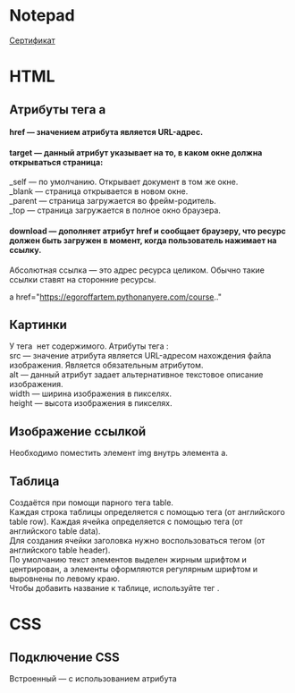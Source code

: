# Notepad

[ Сертификат ]( https://stepik.org/certificate/4857fad64f0cc995ce28275f6dc8c505041435b7.pdf )

# HTML

## Атрибуты тега a  
#### href — значением атрибута является URL-адрес.  
#### target — данный атрибут указывает на то, в каком окне должна открываться страница:  
  _self — по умолчанию. Открывает документ в том же окне.  
  _blank — страница открывается в новом окне.  
  _parent — страница загружается во фрейм-родитель.  
  _top — страница загружается в полное окно браузера.  
#### download — дополняет атрибут href и сообщает браузеру, что ресурс должен быть загружен в момент, когда пользователь нажимает на ссылку.  

Абсолютная ссылка — это адрес ресурса целиком. Обычно такие ссылки ставят на сторонние ресурсы.

a href="https://egoroffartem.pythonanyere.com/course.."  

## Картинки  
У тега <img> нет содержимого. Атрибуты тега <img>:  
  src — значение атрибута является URL-адресом нахождения файла изображения. Является обязательным атрибутом.  
  alt — данный атрибут задает альтернативное текстовое описание изображения.  
  width — ширина изображения в пикселях.  
  height — высота изображения в пикселях.  

##  Изображение ссылкой  
Необходимо поместить элемент img внутрь элемента a.

## Таблица
Создаётся при помощи парного тега table.  
Каждая строка таблицы определяется с помощью тега <tr> (от английского table row). Каждая ячейка определяется с помощью тега <td>(от английского table data).  
Для создания ячейки заголовка нужно воспользоваться тегом <th> (от английского table header).  
По умолчанию текст элементов <th> выделен жирным шрифтом и центрирован, а элементы <td> оформляются регулярным шрифтом и выровнены по левому краю.  
Чтобы добавить название к таблице, используйте тег <caption>.  




# CSS  

## Подключение CSS
Встроенный — с использованием атрибута <style> внутри HTML-элементов.
 
Внутренний — с помощью элемента <style> в разделе <head>.
 
Внешний — с помощью элемента <link> для ссылки на внешний файл CSS.




